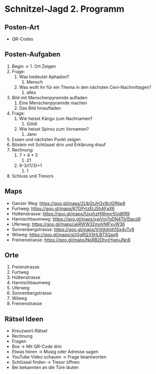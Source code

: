 # Schnitzel-Jagd 2. Programm

## Posten-Art

- QR-Codes

## Posten-Aufgaben

1. Begin -> 1. Ort Zeigen
2. Frage: 
   1. Was bedeutet Aphadon?
      1. Mensch
   2. Was wollt ihr für ein Thema in den nächsten Cevi-Nachmittagen?
      1. alles
3. Bild mit Menschenpyramide aufladen
   1. Eine Menschenpyramide machen
   2. Das Bild hinaufladen
4. Frage: 
   1. Wie heisst Kängu zum Nachnamen?
      1. Göldi
   2. Wie heisst Spirou zum Vornamen?
      1. Jann
5. Essen und nächsten Punkt zeigen
6. Böxlein mit Schlüssel drin und Erklärung drauf
7. Rechnung: 
   1. 7 + 4 * 3
      1. 21
   2. 9-3/(1/3)+1
      1. 1
8. Schluss und Tresors

## Maps

- Ganzer Weg: https://goo.gl/maps/2UbGtJH3v9ciGfNw9
- Furtweg: https://goo.gl/maps/K7GPrtzEtJShAFaX6
- Hüttenstrasse: https://goo.gl/maps/fJxxhzHWmnr5UdKR9
- Harnischbaumweg: https://goo.gl/maps/xwVm7gDN4Tb15acq9
- Uferweg: https://goo.gl/maps/ukRWW32moVMFxvW36
- Sonnenbergstrasse: https://goo.gl/maps/ViVdghiih1Sx4vTy9
- Wilweg: https://goo.gl/maps/sUGgRQ33HLB73Qaq8
- Freinenstrasse: https://goo.gl/maps/NpRB2DtvgYpevJNn8

## Orte

1. Freienstrasse
2. Furtweg
3. Hüttenstrasse
4. Harnischbaumweg
5. Uferweg
6. Sonnenbergstrasse
7. Wilweg
8. Freinenstrasse

## Rätsel Ideen

- Kreuzwort-Rätsel
- Rechnung
- Fragen
- Box -> Mit QR-Code drin
- Etwas hören -> Musig oder Adresse sagen
- YouTube Video schauen -> Frage beantworten
- Schlüssel finden -> Tresor öffnen
- Bei bekannten an die Türe läuten

